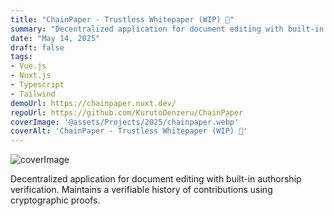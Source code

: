 ```yaml
---
title: "ChainPaper - Trustless Whitepaper (WIP) 🚧"
summary: "Decentralized application for document editing with built-in authorship verification. Maintains a verifiable history of contributions using cryptographic proofs."
date: "May 14, 2025"
draft: false
tags:
- Vue.js
- Nuxt.js
- Typescript
- Tailwind
demoUrl: https://chainpaper.nuxt.dev/
repoUrl: https://github.com/KurutoDenzeru/ChainPaper
coverImage: '@assets/Projects/2025/chainpaper.webp'
coverAlt: 'ChainPaper - Trustless Whitepaper (WIP) 🚧'
---
```


![coverImage](@assets/Projects/2025/chainpaper.webp)

Decentralized application for document editing with built-in authorship verification. Maintains a verifiable history of contributions using cryptographic proofs.
